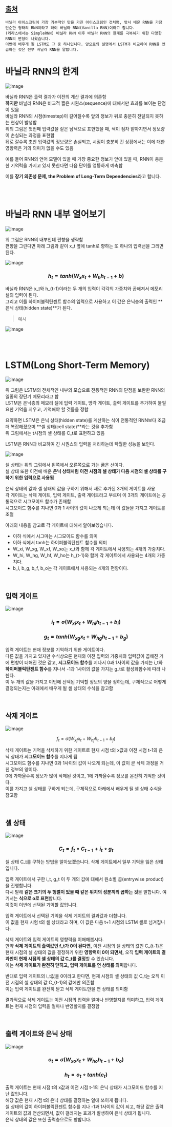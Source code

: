 ## [출처](https://wikidocs.net/22888)

```
바닐라 아이스크림이 가장 기본적인 맛을 가진 아이스크림인 것처럼, 앞서 배운 RNN을 가장 단순한 형태의 RNN이라고 하여 바닐라 RNN(Vanilla RNN)이라고 합니다.
(케라스에서는 SimpleRNN) 바닐라 RNN 이후 바닐라 RNN의 한계를 극복하기 위한 다양한 RNN의 변형이 나왔습니다.
이번에 배우게 될 LSTM도 그 중 하나입니다. 앞으로의 설명에서 LSTM과 비교하여 RNN을 언급하는 것은 전부 바닐라 RNN을 말합니다.
```

# 바닐라 RNN의 한계

![image](https://github.com/UGeunJi/AI_Papers-and-Mathematics/assets/84713532/ea8e7ce9-3063-48c0-ab83-817f40398a07)

바닐라 RNN은 출력 결과가 이전의 계산 결과에 의존함 <br>
**하지만** 바닐라 RNN은 비교적 짧은 시퀀스(sequence)에 대해서만 효과를 보이는 단점이 있음 <br>
바닐라 RNN의 시점(timestep)이 길어질수록 앞의 정보가 뒤로 충분히 전달되지 못하는 현상이 발생함 <br>
위의 그림은 첫번째 입력값을 짙은 남색으로 표현했을 때, 색이 점차 얕아지면서 정보량이 손실되는 과정을 표현함 <br>
뒤로 갈수록 초반 입력값의 정보량은 손실되고, 시점이 충분히 긴 상황에서는 이에 대한 영향력은 거의 의미가 없을 수도 있음

예를 들어 RNN의 언어 모델이 있을 때 가장 중요한 정보가 앞에 있을 때, RNN이 충분한 기억력을 가지고 있지 못한다면 다음 단어를 엉뚱하게 예측함

이를 **장기 의존성 문제, the Problem of Long-Term Dependencies**라고 합니다.

<br>
<br>

# 바닐라 RNN 내부 열어보기

![image](https://github.com/UGeunJi/AI_Papers-and-Mathematics/assets/84713532/acc3d4f2-e24b-4098-9dc2-cf6ac80e2d04)

위 그림은 RNN의 내부인데 편향을 생략함 <br>
편향을 그린다면 아래 그림과 같이 x_t 옆에 tanh로 향하는 또 하나의 입력선을 그리면 된다.

![image](https://github.com/UGeunJi/AI_Papers-and-Mathematics/assets/84713532/e5eb1341-00a4-4f2c-a5e6-9e66b25ee90b)

### $$h_t = tanh(W_x x_t + W_h h_{t-1} + b)$$

바닐라 RNN은 x_t와 h_{t-1}이라는 두 개의 입력이 각각의 가중치와 곱해져서 메모리 셀의 입력이 된다. <br>
그리고 이를 하이퍼볼릭탄젠트 함수의 입력으로 사용하고 이 값은 은닉층의 출력인 **은닉 상태(hidden state)**가 된다.

> 예시

![image](https://github.com/UGeunJi/AI_Papers-and-Mathematics/assets/84713532/3659ce52-1d9b-4402-adc8-d7aa7993b720)


<br>
<br>

# LSTM(Long Short-Term Memory)

![image](https://github.com/UGeunJi/AI_Papers-and-Mathematics/assets/84713532/44408658-fb37-4748-8e72-bb5032a58267)

위 그림은 LSTM의 전체적인 내부의 모습으로 전통적인 RNN의 단점을 보완한 RNN의 일종의 장단기 메모리라고 함 <br>
LSTM은 은닉층의 메모리 셀에 입력 게이트, 망각 게이트, 출력 게이트를 추가하여 불필요한 기억을 지우고, 기억해야 할 것들을 정함

요약하면 LSTM은 은닉 상태(hidden state)를 계산하는 식이 전통적인 RNN보다 조금 더 복잡해졌으며 **셀 상태(cell state)**라는 것을 추가함 <br>
위 그림에서는 t시점의 셀 상태를 C_t로 표현하고 있음

LSTM은 RNN과 비교하여 긴 시퀀스의 입력을 처리하는데 탁월한 성능을 보인다.

![image](https://github.com/UGeunJi/AI_Papers-and-Mathematics/assets/84713532/c2694cea-1111-43a2-ad01-e41185c07e9c)

셀 상태는 위의 그림에서 왼쪽에서 오른쪽으로 가는 굵은 선이다. <br>
셀 상태 또한 이전에 배운 **은닉 상태처럼 이전 시점의 셀 상태가 다음 시점의 셀 상태를 구하기 위한 입력으로 사용됨**

은닉 상태의 값과 셀 상태의 값을 구하기 위해서 새로 추가된 3개의 게이트를 사용 <br>
각 게이트는 삭제 게이트, 입력 게이트, 출력 게이트라고 부르며 이 3개의 게이트에는 공통적으로 시그모이드 함수가 존재함 <br>
시그모이드 함수를 지나면 0과 1 사이의 값이 나오게 되는데 이 값들을 가지고 게이트를 조절

아래의 내용을 참고로 각 게이트에 대해서 알아보겠습니다.

- 이하 식에서 시그마는 시그모이드 함수를 의미
- 이하 식에서 tanh는 하이퍼볼릭탄젠트 함수를 의미
- W_xi, W_xg, W_xf, W_xo는 x_t와 함께 각 게이트에서 사용되는 4개의 가중치다.
- W_hi, W_hg, W_hf, W_ho는 h_{t-1}와 함께 각 게이트에서 사용되는 4개의 가중치다.
- b_i, b_g, b_f, b_o는 각 게이트에서 사용되는 4개의 편향이다.

<br>

## 입력 게이트

![image](https://github.com/UGeunJi/AI_Papers-and-Mathematics/assets/84713532/26939b25-0ac4-4c32-9e73-1c03a3c9a654)

### $$i_t = \sigma(W_{xi} x_t + W_{hi} h_{t-1} + b_i)$$

### $$g_t = tanh(W_{xg} x_t + W_{hg} h_{t-1} + b_g)$$

입력 게이트는 현재 정보를 기억하기 위한 게이트이다. <br>
다른 값을 가지고 있지만 수식상으론 현재와 이전 입력의 가중치와 입력값이 곱해진 거에 편향이 더해진 것은 같고, **시그모이드 함수**를 지나서 0과 1사이의 값을 가지는 i_t와 **하이퍼볼릭탄젠트 함수**를 지나서 -1과 1사이의 값을 가지는 g_t로 활성화함수에 따라 나뉜다. <br>
이 두 개의 값을 가지고 이번에 선택된 기억할 정보의 양을 정하는데, 구체적으로 어떻게 결정되는지는 아래에서 배우게 될 셀 상태의 수식을 참고함

<br>

## 삭제 게이트

![image](https://github.com/UGeunJi/AI_Papers-and-Mathematics/assets/84713532/c318c20c-03e9-4632-b031-c0db9cd781e1)

$$f_t = \sigma(W_{xf} x_t + W_{hf} h_{t-1} + b_f)$$

삭제 게이트는 기억을 삭제하기 위한 게이트로 현재 시점 t의 x값과 이전 시점 t-1의 은닉 상태가 **시그모이드 함수**를 지나게 됨 <br>
시그모이드 함수를 지나면 0과 1사이의 값이 나오게 되는데, 이 값이 곧 삭제 과정을 거친 정보의 양이다. <br>
0에 가까울수록 정보가 많이 삭제된 것이고, 1에 가까울수록 정보를 온전히 기억한 것이다. <br>
이를 가지고 셀 상태를 구하게 되는데, 구체적으로 아래에서 배우게 될 셀 상태 수식을 참고함

<br>

## 셀 상태

![image](https://github.com/UGeunJi/AI_Papers-and-Mathematics/assets/84713532/1f9304f9-40d6-4bc6-9cc3-ab51e8ff6ffa)

### $$C_t = f_t \circ C_{t-1} + i_t \circ g_t$$

셀 상태 C_t를 구하는 방법을 알아보겠습니다. 삭제 게이트에서 일부 기억을 잃은 상태입니다.

입력 게이트에서 구한 i_t, g_t 이 두 개의 값에 대해서 원소별 곱(entrywise product)을 진행합니다. <br>
다시 말해 **같은 크기의 두 행렬이 있을 때 같은 위치의 성분끼리 곱하는 것**을 말합니다. 여기서는 **식으로 o로 표현**합니다. <br>
이것이 이번에 선택된 기억할 값입니다.

입력 게이트에서 선택된 기억을 삭제 게이트의 결과값과 더합니다. <br>
이 값을 현재 시험 t의 셀 상태라고 하며, 이 값은 다음 t+1 시점의 LSTM 셀로 넘겨집니다.

삭제 게이트와 입력 게이트의 영향력을 이해해봅시다. <br>
만약 **삭제 게이트의 출력값인 f_t가 0이 된다면,** 이전 시점의 셀 상태의 값인 C_{t-1}은 현재 시점의 셀 상태의 값을 결정하기 위한 **영향력이 0이 되면서,** 오직 **입력 게이트의 결과만이 현재 시점의 셀 상태의 값 C_t를 결정**할 수 있습니다. <br>
이는 **삭제 게이트가 완전히 닫히고, 입력 게이트를 연 상태를 의미**합니다. <br>

반대로 입력 게이트의 i_t값을 0이라고 한다면, 현재 시점의 셀 상태의 값 C_t는 오직 이전 시점의 셀 상태의 값 C_{t-1}의 값에만 의존함 <br>
이는 입력 게이트를 완전히 닫고 삭제 게이트만을 연 상태를 의미함 <br>

결과적으로 삭제 게이트는 이전 시점의 입력을 얼마나 반영할지를 의미하고, 입력 게이트는 현재 시점의 입력을 얼마나 반영할지를 결정함

<br>

## 출력 게이트와 은닉 상태

![image](https://github.com/UGeunJi/AI_Papers-and-Mathematics/assets/84713532/886619fb-a07f-45dc-8719-f7dd6f88206a)

### $$o_t = \sigma(W_{xo} x_t + W_{ho} h_{t-1} + b_o)$$

### $$h_t = o_t \circ tanh(c_t)$$

출력 게이트는 현재 시점 t의 x값과 이전 시점 t-1의 은닉 상태가 시그모이드 함수를 지난 값입니다. <br>
해당 값은 현재 시점 t의 은닉 상태를 결정하는 일에 쓰이게 됩니다. <br>
셀 상태의 값이 하이퍼볼릭탄젠트 함수를 지나 -1과 1사이의 값이 되고, 해당 값은 출력 게이트의 값과 연산되면서, 값이 걸러지는 효과가 발생하여 은닉 상태가 됩니다. <br>
은닉 상태의 값은 또한 출력층으로도 향합니다.
